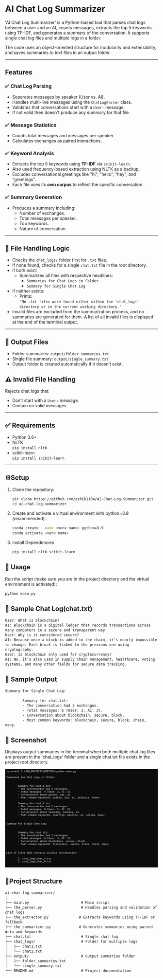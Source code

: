 # AI Chat Log Summarizer

'AI Chat Log Summarizer' is a Python-based tool that parses chat logs between a user and an AI, counts messages, extracts the top 5 keywords using TF-IDF, and generates a summary of the conversation. It supports single chat log files and multiple logs in a folder.

The code uses an object-oriented structure for modularity and extensibility, and saves summaries to text files in an output folder.

---

## Features

### ✅ Chat Log Parsing
- Separates messages by speaker (User vs. AI).
- Handles multi-line messages using the `ChatLogParser` class.
- Validates that conversations start with a `User:` message.
- If not valid then doesn't produce any summary for that file.

### ✅ Message Statistics
- Counts total messages and messages per speaker.
- Calculates exchanges as paired interactions.

### ✅ Keyword Analysis
- Extracts the top 5 keywords using **TF-IDF** via `scikit-learn`.
- Also used frequency-based extraction using NLTK as a backup.
- Excludes conversational greetings like "hi", "hello", "hey", and "greetings".
- Each file uses its **own corpus** to reflect the specific conversation.

### ✅ Summary Generation
- Produces a summary including:
  - Number of exchanges.
  - Total messages per speaker.
  - Top keywords.
  - Nature of conversation.

---

## 📂 File Handling Logic

- Checks the `chat_logs/` folder first for `.txt` files.
- If none found, checks for a single `chat.txt` file in the root directory.
- If both exist:
  - Summarizes all files with respective headlines:
    - `Summaries for Chat Logs in Folder`
    - `Summary for Single Chat Log`
- If neither exists:
  - Prints:  
    `"No .txt files were found either within the 'chat_logs' directory or in the current working directory."`
- Invalid files are excluded from the summarization process, and no summaries are generated for them. A list of all invalid files is displayed at the end of the terminal output.

---

## 📁 Output Files

- Folder summaries: `output/folder_summaries.txt`
- Single file summary: `output/single_summary.txt`
- Output folder is created automatically if it doesn’t exist.

## ⚠️ Invalid File Handling

Rejects chat logs that:
- Don’t start with a `User:` message.
- Contain no valid messages.
---

## ✅ Requirements

- Python 3.6+
- NLTK  
  `pip install nltk`
- scikit-learn  
  `pip install scikit-learn`

---

## ⚙️Setup
1. Clone the repository:
   ```bash
   git clone https://github.com/ashik1104/AI-Chat-Log-Summarizer.git
   cd ai-chat-log-summarizer

2. Create and activate a virtual environment with python=3.9 (recommended):
   ```bash
   conda create --name <venv name> python=3.9
   conda activate <venv name>

3. Install Dependencies
   ```bash
   pip install nltk scikit-learn

## 🚀 Usage

Run the script (make sure you are in the project directory and the virtual environment is activated):

```bash
python main.py
```

## 📑 Sample Chat Log(chat.txt)
```text
User: What is blockchain?
AI: Blockchain is a digital ledger that records transactions across many computers in a secure and transparent way.
User: Why is it considered secure?
AI: Because once a block is added to the chain, it’s nearly impossible to change. Each block is linked to the previous one using cryptography.
User: Is blockchain only used for cryptocurrency?
AI: No, it’s also used in supply chain management, healthcare, voting systems, and many other fields for secure data tracking.
```

## 🧾 Sample Output
```text
Summary for Single Chat Log:

        Summary for chat.txt:
        - The conversation had 3 exchanges.
        - Total messages: 6 (User: 3, AI: 3).
        - Conversation about blockchain, secure, block.
        - Most common keywords: blockchain, secure, block, chain, many.

```

## 📸 Screenshot
Displays output summaries in the terminal when both multiple chat log files are present in the 'chat_logs' folder and a single chat.txt file exists in the project root directory.

![Chat Log Summary Example](https://github.com/ashik1104/AI-Chat-Log-Summarizer/blob/9410afc72721a711eb308be3866e3de86165799b/Screenshot.png)


## 📁Project Structure
```text
ai-chat-log-summarizer/
│
├── main.py                        # Main script
├── the_parser.py                  # Handles parsing and validation of chat logs
├── the_extractor.py              # Extracts keywords using TF-IDF or fallback
├── the_summarizer.py             # Generates summaries using parsed data and keywords
├── chat.txt                       # Single chat log
├── chat_logs/                     # Folder for multiple logs
│   ├── chat1.txt
│   └── chat2.txt
├── output/                        # Output summaries folder
│   ├── folder_summaries.txt
│   └── single_summary.txt
└── README.md                      # Project documentation

```
